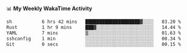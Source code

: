 <!--
**stamp711/stamp711** is a ✨ _special_ ✨ repository because its `README.md` (this file) appears on your GitHub profile.

Here are some ideas to get you started:

- 🔭 I’m currently working on ...
- 🌱 I’m currently learning ...
- 👯 I’m looking to collaborate on ...
- 🤔 I’m looking for help with ...
- 💬 Ask me about ...
- 📫 How to reach me: ...
- 😄 Pronouns: ...
- ⚡ Fun fact: ...
-->

📊 **My Weekly WakaTime Activity**

<!--START_SECTION:waka-->

```txt
sh           6 hrs 42 mins   ████████████████████▓░░░░   83.20 %
Rust         1 hr 9 mins     ███▓░░░░░░░░░░░░░░░░░░░░░   14.44 %
YAML         7 mins          ▒░░░░░░░░░░░░░░░░░░░░░░░░   01.63 %
sshconfig    1 min           ░░░░░░░░░░░░░░░░░░░░░░░░░   00.34 %
Git          0 secs          ░░░░░░░░░░░░░░░░░░░░░░░░░   00.15 %
```

<!--END_SECTION:waka-->
